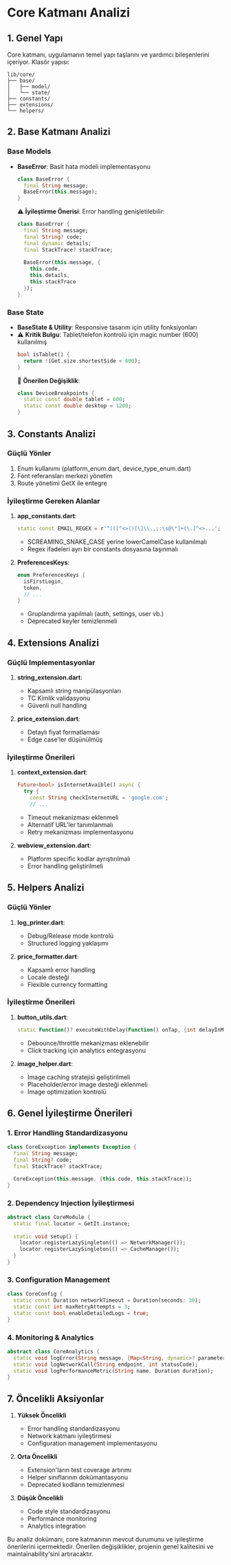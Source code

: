 # Core Katmanı Analizi

## 1. Genel Yapı

Core katmanı, uygulamanın temel yapı taşlarını ve yardımcı bileşenlerini içeriyor. Klasör yapısı:

```
lib/core/
├── base/
│   ├── model/
│   └── state/
├── constants/
├── extensions/
└── helpers/
```

## 2. Base Katmanı Analizi

### Base Models
- **BaseError**: Basit hata modeli implementasyonu
  ```dart
  class BaseError {
    final String message;
    BaseError(this.message);
  }
  ```
  ⚠️ **İyileştirme Önerisi**: Error handling genişletilebilir:
  ```dart
  class BaseError {
    final String message;
    final String? code;
    final dynamic details;
    final StackTrace? stackTrace;
    
    BaseError(this.message, {
      this.code,
      this.details,
      this.stackTrace
    });
  }
  ```

### Base State
- **BaseState & Utility**: Responsive tasarım için utility fonksiyonları
- ⚠️ **Kritik Bulgu**: Tablet/telefon kontrolü için magic number (600) kullanılmış
  ```dart
  bool isTablet() {
    return !(Get.size.shortestSide < 600);
  }
  ```
  🔄 **Önerilen Değişiklik**:
  ```dart
  class DeviceBreakpoints {
    static const double tablet = 600;
    static const double desktop = 1200;
  }
  ```

## 3. Constants Analizi

### Güçlü Yönler
1. Enum kullanımı (platform_enum.dart, device_type_enum.dart)
2. Font referansları merkezi yönetim
3. Route yönetimi GetX ile entegre

### İyileştirme Gereken Alanlar
1. **app_constants.dart**:
   ```dart
   static const EMAIL_REGEX = r'^(([^<>()[\]\\.,;:\s@\"]+(\.[^<>...';
   ```
   - SCREAMING_SNAKE_CASE yerine lowerCamelCase kullanılmalı
   - Regex ifadeleri ayrı bir constants dosyasına taşınmalı

2. **PreferencesKeys**:
   ```dart
   enum PreferencesKeys {
     isFirstLogin,
     token,
     // ...
   }
   ```
   - Gruplandırma yapılmalı (auth, settings, user vb.)
   - Deprecated keyler temizlenmeli

## 4. Extensions Analizi

### Güçlü Implementasyonlar
1. **string_extension.dart**:
   - Kapsamlı string manipülasyonları
   - TC Kimlik validasyonu
   - Güvenli null handling

2. **price_extension.dart**:
   - Detaylı fiyat formatlaması
   - Edge case'ler düşünülmüş

### İyileştirme Önerileri
1. **context_extension.dart**:
   ```dart
   Future<bool> isInternetAvaible() async {
     try {
       const String checkInternetURL = 'google.com';
       // ...
   ```
   - Timeout mekanizması eklenmeli
   - Alternatif URL'ler tanımlanmalı
   - Retry mekanizması implementasyonu

2. **webview_extension.dart**:
   - Platform specific kodlar ayrıştırılmalı
   - Error handling geliştirilmeli

## 5. Helpers Analizi

### Güçlü Yönler
1. **log_printer.dart**: 
   - Debug/Release mode kontrolü
   - Structured logging yaklaşımı

2. **price_formatter.dart**:
   - Kapsamlı error handling
   - Locale desteği
   - Flexible currency formatting

### İyileştirme Önerileri
1. **button_utils.dart**:
   ```dart
   static Function()? executeWithDelay(Function() onTap, {int delayInMilliseconds = 750}) {
   ```
   - Debounce/throttle mekanizması eklenebilir
   - Click tracking için analytics entegrasyonu

2. **image_helper.dart**:
   - Image caching stratejisi geliştirilmeli
   - Placeholder/error image desteği eklenmeli
   - Image optimization kontrolü

## 6. Genel İyileştirme Önerileri

### 1. Error Handling Standardizasyonu
```dart
class CoreException implements Exception {
  final String message;
  final String? code;
  final StackTrace? stackTrace;

  CoreException(this.message, {this.code, this.stackTrace});
}
```

### 2. Dependency Injection İyileştirmesi
```dart
abstract class CoreModule {
  static final locator = GetIt.instance;
  
  static void setup() {
    locator.registerLazySingleton(() => NetworkManager());
    locator.registerLazySingleton(() => CacheManager());
  }
}
```

### 3. Configuration Management
```dart
class CoreConfig {
  static const Duration networkTimeout = Duration(seconds: 30);
  static const int maxRetryAttempts = 3;
  static const bool enableDetailedLogs = true;
}
```

### 4. Monitoring & Analytics
```dart
abstract class CoreAnalytics {
  static void logError(String message, {Map<String, dynamic>? parameters});
  static void logNetworkCall(String endpoint, int statusCode);
  static void logPerformanceMetric(String name, Duration duration);
}
```

## 7. Öncelikli Aksiyonlar

1. **Yüksek Öncelikli**
   - Error handling standardizasyonu
   - Network katmanı iyileştirmesi
   - Configuration management implementasyonu

2. **Orta Öncelikli**
   - Extension'ların test coverage artırımı
   - Helper sınıflarının dokümantasyonu
   - Deprecated kodların temizlenmesi

3. **Düşük Öncelikli**
   - Code style standardizasyonu
   - Performance monitoring
   - Analytics integration

Bu analiz dokümanı, core katmanının mevcut durumunu ve iyileştirme önerilerini içermektedir. Önerilen değişiklikler, projenin genel kalitesini ve maintainability'sini artıracaktır.
